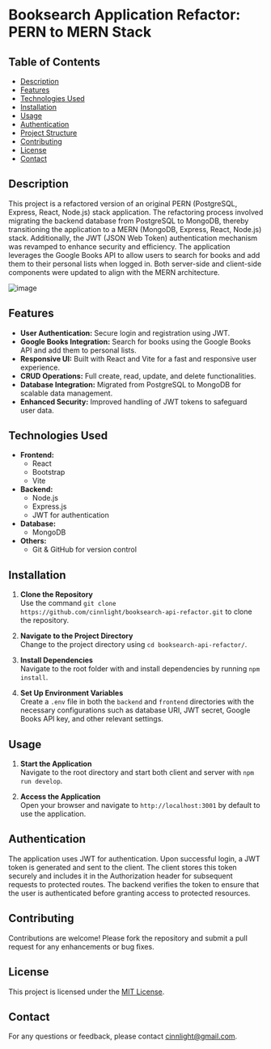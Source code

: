 # Booksearch Application Refactor: PERN to MERN Stack

## Table of Contents
- [Description](#description)
- [Features](#features)
- [Technologies Used](#technologies-used)
- [Installation](#installation)
- [Usage](#usage)
- [Authentication](#authentication)
- [Project Structure](#project-structure)
- [Contributing](#contributing)
- [License](#license)
- [Contact](#contact)

## Description

This project is a refactored version of an original PERN (PostgreSQL, Express, React, Node.js) stack application. The refactoring process involved migrating the backend database from PostgreSQL to MongoDB, thereby transitioning the application to a MERN (MongoDB, Express, React, Node.js) stack. Additionally, the JWT (JSON Web Token) authentication mechanism was revamped to enhance security and efficiency. The application leverages the Google Books API to allow users to search for books and add them to their personal lists when logged in. Both server-side and client-side components were updated to align with the MERN architecture.

![image](https://github.com/user-attachments/assets/0f6d2eff-07a1-40b8-876c-efb006477d62)


## Features

- **User Authentication:** Secure login and registration using JWT.
- **Google Books Integration:** Search for books using the Google Books API and add them to personal lists.
- **Responsive UI:** Built with React and Vite for a fast and responsive user experience.
- **CRUD Operations:** Full create, read, update, and delete functionalities.
- **Database Integration:** Migrated from PostgreSQL to MongoDB for scalable data management.
- **Enhanced Security:** Improved handling of JWT tokens to safeguard user data.

## Technologies Used

- **Frontend:**
  - React
  - Bootstrap
  - Vite
- **Backend:**
  - Node.js
  - Express.js
  - JWT for authentication
- **Database:**
  - MongoDB
- **Others:**
  - Git & GitHub for version control

## Installation

1. **Clone the Repository**  
   Use the command `git clone https://github.com/cinnlight/booksearch-api-refactor.git` to clone the repository.

2. **Navigate to the Project Directory**  
   Change to the project directory using `cd booksearch-api-refactor/`.

3. **Install Dependencies**  
   Navigate to the root folder with and install dependencies by running `npm install`.

4. **Set Up Environment Variables**  
   Create a `.env` file in both the `backend` and `frontend` directories with the necessary configurations such as database URI, JWT secret, Google Books API key, and other relevant settings.

## Usage

1. **Start the Application**  
   Navigate to the root directory and start both client and server with `npm run develop`.

2. **Access the Application**  
   Open your browser and navigate to `http://localhost:3001` by default to use the application.

## Authentication

The application uses JWT for authentication. Upon successful login, a JWT token is generated and sent to the client. The client stores this token securely and includes it in the Authorization header for subsequent requests to protected routes. The backend verifies the token to ensure that the user is authenticated before granting access to protected resources.

## Contributing

Contributions are welcome! Please fork the repository and submit a pull request for any enhancements or bug fixes.

## License

This project is licensed under the [MIT License](LICENSE).

## Contact

For any questions or feedback, please contact [cinnlight@gmail.com](mailto:cinnlight@gmail.com).
